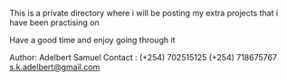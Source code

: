 This is a private directory where i will be posting my extra projects that i have been practising on


Have a good time and enjoy going through it


Author: Adelbert Samuel
Contact : (+254) 702515125 (+254) 718675767
	  s.k.adelbert@gmail.com
